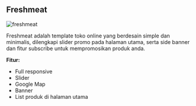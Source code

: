 Freshmeat
------------

![freshmeat](https://s3-ap-southeast-1.amazonaws.com/cdn2.jarvis-store.com/img/themes/freshmeat/freshmeat-preview.jpg)

Freshmeat adalah template toko online yang berdesain simple dan minimalis, dilengkapi slider promo pada halaman utama, serta side banner dan fitur subscribe untuk mempromosikan produk anda.

**Fitur:**
 - Full responsive 
 - Slider 
 - Google Map 
 - Banner
 - List produk di halaman utama
